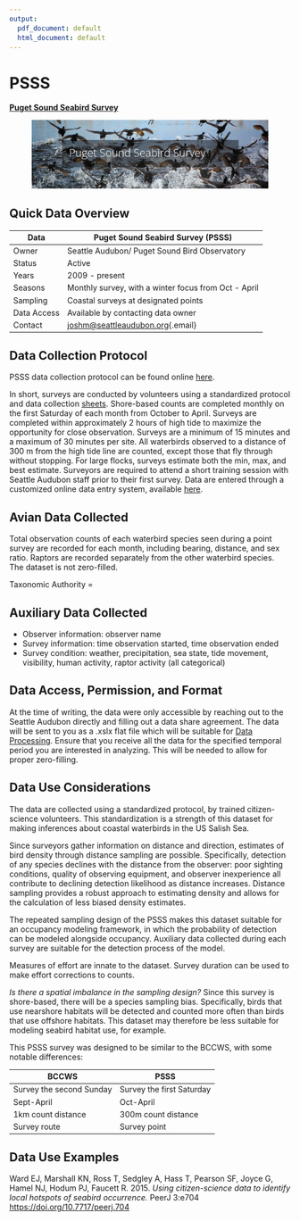 ```yaml
---
output:
  pdf_document: default
  html_document: default
---
```


# PSSS

[**Puget Sound Seabird Survey**](\(https:/seattleaudubon.org/wp-content/uploads/2021/01/PSSS\_Protocol\_2014-15.pdf\).)

<figure><img src="images/PSSS.PNG" alt=""><figcaption></figcaption></figure>

## Quick Data Overview <a href="#psss4.1" id="psss4.1"></a>

| Data        | Puget Sound Seabird Survey (PSSS)                                   |
| ----------- | ------------------------------------------------------------------- |
| Owner       | Seattle Audubon/ Puget Sound Bird Observatory                       |
| Status      | Active                                                              |
| Years       | 2009 - present                                                      |
| Seasons     | Monthly survey, with a winter focus from Oct - April                |
| Sampling    | Coastal surveys at designated points                                |
| Data Access | Available by contacting data owner                                  |
| Contact     | [joshm@seattleaudubon.org](mailto:joshm@seattleaudubon.org){.email} |

## Data Collection Protocol <a href="#psss4.2" id="psss4.2"></a>

PSSS data collection protocol can be found online [here](https://seattleaudubon.org/wp-content/uploads/2021/01/PSSS\_Protocol\_2014-15.pdf).

In short, surveys are conducted by volunteers using a standardized protocol and data collection [sheets](https://seattleaudubon.org/wp-content/uploads/2021/09/PSSS-Datasheet.pdf). Shore-based counts are completed monthly on the first Saturday of each month from October to April. Surveys are completed within approximately 2 hours of high tide to maximize the opportunity for close observation. Surveys are a minimum of 15 minutes and a maximum of 30 minutes per site. All waterbirds observed to a distance of 300 m from the high tide line are counted, except those that fly through without stopping. For large flocks, surveys estimate both the min, max, and best estimate. Surveyors are required to attend a short training session with Seattle Audubon staff prior to their first survey. Data are entered through a customized online data entry system, available [here](http://seabirdsurvey.org/seabirdsurvey/).

## Avian Data Collected <a href="#psss4.3" id="psss4.3"></a>

Total observation counts of each waterbird species seen during a point survey are recorded for each month, including bearing, distance, and sex ratio. Raptors are recorded separately from the other waterbird species. The dataset is not zero-filled.

Taxonomic Authority =

## Auxiliary Data Collected <a href="#psss4.4" id="psss4.4"></a>

* Observer information: observer name
* Survey information: time observation started, time observation ended
* Survey condition: weather, precipitation, sea state, tide movement, visibility, human activity, raptor activity (all categorical)

## Data Access, Permission, and Format <a href="#psss4.5" id="psss4.5"></a>

At the time of writing, the data were only accessible by reaching out to the Seattle Audubon directly and filling out a data share agreement. The data will be sent to you as a .xslx flat file which will be suitable for [Data Processing](04-PSSS.md#Data9). Ensure that you receive all the data for the specified temporal period you are interested in analyzing. This will be needed to allow for proper zero-filling.

## Data Use Considerations <a href="#psss4.6" id="psss4.6"></a>

The data are collected using a standardized protocol, by trained citizen-science volunteers. This standardization is a strength of this dataset for making inferences about coastal waterbirds in the US Salish Sea.

Since surveyors gather information on distance and direction, estimates of bird density through distance sampling are possible. Specifically, detection of any species declines with the distance from the observer: poor sighting conditions, quality of observing equipment, and observer inexperience all contribute to declining detection likelihood as distance increases. Distance sampling provides a robust approach to estimating density and allows for the calculation of less biased density estimates.

The repeated sampling design of the PSSS makes this dataset suitable for an occupancy modeling framework, in which the probability of detection can be modeled alongside occupancy. Auxiliary data collected during each survey are suitable for the detection process of the model.

Measures of effort are innate to the dataset. Survey duration can be used to make effort corrections to counts.

_Is there a spatial imbalance in the sampling design?_ Since this survey is shore-based, there will be a species sampling bias. Specifically, birds that use nearshore habitats will be detected and counted more often than birds that use offshore habitats. This dataset may therefore be less suitable for modeling seabird habitat use, for example.

This PSSS survey was designed to be similar to the BCCWS, with some notable differences:

| BCCWS                    | PSSS                      |
| ------------------------ | ------------------------- |
| Survey the second Sunday | Survey the first Saturday |
| Sept-April               | Oct-April                 |
| 1km count distance       | 300m count distance       |
| Survey route             | Survey point              |

## Data Use Examples <a href="#psss4.7" id="psss4.7"></a>

Ward EJ, Marshall KN, Ross T, Sedgley A, Hass T, Pearson SF, Joyce G, Hamel NJ, Hodum PJ, Faucett R. 2015. _Using citizen-science data to identify local hotspots of seabird occurrence._ PeerJ 3:e704 https://doi.org/10.7717/peerj.704
